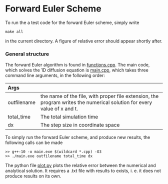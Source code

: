 # Forward Euler Scheme

To run the a test code for the forward Euler scheme, simply write

```terminal
make all
```

in the current directory. A figure of relative error should appear shortly after.

### General structure

The forward Euler algorithm is found in [functions.cpp](https://github.com/reneaas/fys-stk4155/blob/master/project3/codes/forward_euler/functions.cpp). The main code, which solves the 1D diffusion equation is [main.cpp](https://github.com/reneaas/fys-stk4155/blob/master/project3/codes/forward_euler/main.cpp), which takes three command line arguments, in the following order:

| Args    |     |
| :------------- | :------------- |
| outfilename   |  the name of the file, with proper file extension, the program writes the numerical solution for every value of x and t. |
| total_time| The total simulation time |
| dx| The step size in coordinate space |



To simply run the forward Euler scheme, and produce new results, the following calls can be made
```terminal
>> g++-10 -o main.exe $(wildcard *.cpp) -O3
>> ./main.exe outfilename total_time dx
```

The python file [plot.py](https://github.com/reneaas/fys-stk4155/blob/master/project3/codes/forward_euler/plot.py) plots the relative error between the numerical and analytical solution. It requires a .txt file with results to exists, i. e. it does not produce results on its own.

